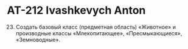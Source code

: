 # AT-212 Ivashkevych Anton

23.	Создать базовый класс (предметная область) «Животное» и производные классы «Млекопитающее», «Пресмыкающиеся», «Земноводные».
